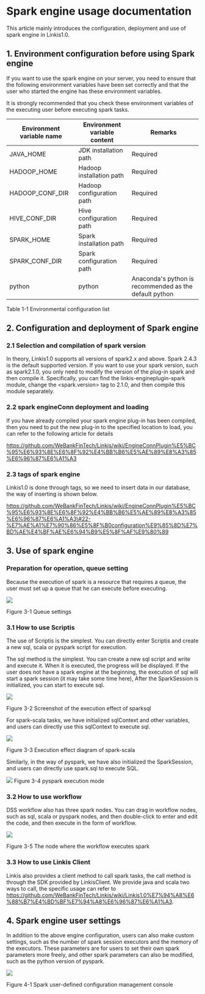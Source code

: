 # Spark engine usage documentation

This article mainly introduces the configuration, deployment and use of spark engine in Linkis1.0.

## 1. Environment configuration before using Spark engine

If you want to use the spark engine on your server, you need to ensure that the following environment variables have been set correctly and that the user who started the engine has these environment variables.

It is strongly recommended that you check these environment variables of the executing user before executing spark tasks.

| Environment variable name | Environment variable content | Remarks |
|---------------------------|------------------------------|------|
| JAVA_HOME | JDK installation path | Required |
| HADOOP_HOME | Hadoop installation path | Required |
| HADOOP_CONF_DIR | Hadoop configuration path | Required |
| HIVE\_CONF_DIR | Hive configuration path | Required |
| SPARK_HOME | Spark installation path | Required |
| SPARK_CONF_DIR | Spark configuration path | Required |
| python | python | Anaconda's python is recommended as the default python |

Table 1-1 Environmental configuration list

## 2. Configuration and deployment of Spark engine

### 2.1 Selection and compilation of spark version

In theory, Linkis1.0 supports all versions of spark2.x and above. Spark 2.4.3 is the default supported version. If you want to use your spark version, such as spark2.1.0, you only need to modify the version of the plug-in spark and then compile it. Specifically, you can find the linkis-engineplugin-spark module, change the \<spark.version\> tag to 2.1.0, and then compile this module separately.

### 2.2 spark engineConn deployment and loading

If you have already compiled your spark engine plug-in has been compiled, then you need to put the new plug-in to the specified location to load, you can refer to the following article for details

https://github.com/WeBankFinTech/Linkis/wiki/EngineConnPlugin%E5%BC%95%E6%93%8E%E6%8F%92%E4%BB%B6%E5%AE%89%E8%A3%85%E6%96%87%E6%A1%A3

### 2.3 tags of spark engine

Linkis1.0 is done through tags, so we need to insert data in our database, the way of inserting is shown below.

https://github.com/WeBankFinTech/Linkis/wiki/EngineConnPlugin%E5%BC%95%E6%93%8E%E6%8F%92%E4%BB%B6%E5%AE%89%E8%A3%85%E6%96%87%E6%A1%A3\#22-%E7%AE%A1%E7%90%86%E5%8F%B0configuration%E9%85%8D%E7%BD%AE%E4%BF%AE%E6%94%B9%E5%8F%AF%E9%80%89

## 3. Use of spark engine

### Preparation for operation, queue setting

Because the execution of spark is a resource that requires a queue, the user must set up a queue that he can execute before executing.

![](../Images/EngineUsage/queue-set.png)

Figure 3-1 Queue settings

### 3.1 How to use Scriptis

The use of Scriptis is the simplest. You can directly enter Scriptis and create a new sql, scala or pyspark script for execution.

The sql method is the simplest. You can create a new sql script and write and execute it. When it is executed, the progress will be displayed. If the user does not have a spark engine at the beginning, the execution of sql will start a spark session (it may take some time here),
After the SparkSession is initialized, you can start to execute sql.

![](../Images/EngineUsage/sparksql-run.png)

Figure 3-2 Screenshot of the execution effect of sparksql

For spark-scala tasks, we have initialized sqlContext and other variables, and users can directly use this sqlContext to execute sql.

![](../Images/EngineUsage/scala-run.png)

Figure 3-3 Execution effect diagram of spark-scala

Similarly, in the way of pyspark, we have also initialized the SparkSession, and users can directly use spark.sql to execute SQL.

![](../Images/EngineUsage/pyspakr-run.png)
Figure 3-4 pyspark execution mode

### 3.2 How to use workflow

DSS workflow also has three spark nodes. You can drag in workflow nodes, such as sql, scala or pyspark nodes, and then double-click to enter and edit the code, and then execute in the form of workflow.

![](../Images/EngineUsage/workflow.png)

Figure 3-5 The node where the workflow executes spark

### 3.3 How to use Linkis Client

Linkis also provides a client method to call spark tasks, the call method is through the SDK provided by LinkisClient. We provide java and scala two ways to call, the specific usage can refer to <https://github.com/WeBankFinTech/Linkis/wiki/Linkis1.0%E7%94%A8%E6%88%B7%E4%BD%BF%E7%94%A8%E6%96%87%E6%A1%A3>.
<!--此链接跳转到了中文文档-->
## 4. Spark engine user settings

In addition to the above engine configuration, users can also make custom settings, such as the number of spark session executors and the memory of the executors. These parameters are for users to set their own spark parameters more freely, and other spark parameters can also be modified, such as the python version of pyspark.

![](../Images/EngineUsage/spark-conf.png)

Figure 4-1 Spark user-defined configuration management console
